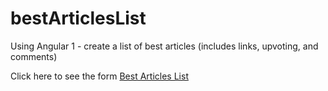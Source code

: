 # bestArticlesList

Using Angular 1 - create a list of best articles (includes links, upvoting, and comments)

Click here to see the form [Best Articles List](https://sherylsabol.github.io/bestArticlesList/)
